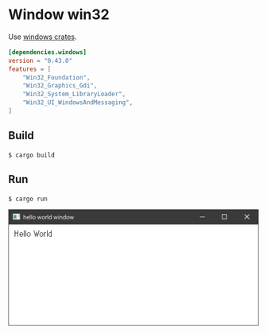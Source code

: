 # Window win32


Use [windows crates](https://github.com/microsoft/windows-rs).


```toml
[dependencies.windows]
version = "0.43.0"
features = [
    "Win32_Foundation",
    "Win32_Graphics_Gdi",
    "Win32_System_LibraryLoader",
    "Win32_UI_WindowsAndMessaging",
]
```

## Build

```shell
$ cargo build
```

## Run

```shell
$ cargo run
```


![window](docs/image.png)


